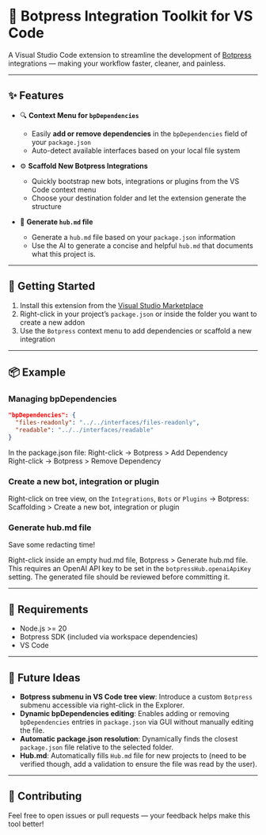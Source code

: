 # 🧩 Botpress Integration Toolkit for VS Code

A Visual Studio Code extension to streamline the development of [Botpress](https://botpress.com) integrations — making your workflow faster, cleaner, and painless.

---

## ✨ Features

- 🔍 **Context Menu for `bpDependencies`**

  - Easily **add or remove dependencies** in the `bpDependencies` field of your `package.json`
  - Auto-detect available interfaces based on your local file system

- ⚙️ **Scaffold New Botpress Integrations**

  - Quickly bootstrap new bots, integrations or plugins from the VS Code context menu
  - Choose your destination folder and let the extension generate the structure

- 📃 **Generate `hub.md` file**

  - Generate a `hub.md` file based on your `package.json` information
  - Use the AI to generate a concise and helpful `hub.md` that documents what this project is.

---

## 🚀 Getting Started

1. Install this extension from the [Visual Studio Marketplace](https://marketplace.visualstudio.com/)
2. Right-click in your project’s `package.json` or inside the folder you want to create a new addon
3. Use the `Botpress` context menu to add dependencies or scaffold a new integration

---

## 📦 Example

### Managing bpDependencies

```json
"bpDependencies": {
  "files-readonly": "../../interfaces/files-readonly",
  "readable": "../../interfaces/readable"
}
```

In the package.json file:
Right-click → Botpress > Add Dependency  
Right-click → Botpress > Remove Dependency

### Create a new bot, integration or plugin

Right-click on tree view, on the `Integrations`, `Bots` or `Plugins` → Botpress: Scaffolding > Create a new bot, integration or plugin

### Generate hub.md file

Save some redacting time!

Right-click inside an empty hud.md file, Botpress > Generate hub.md file.  
This requires an OpenAI API key to be set in the `botpressHub.openaiApiKey` setting.
The generated file should be reviewed before committing it.

---

## 🔧 Requirements

- Node.js >= 20
- Botpress SDK (included via workspace dependencies)
- VS Code

---

## 🧪 Future Ideas

- **Botpress submenu in VS Code tree view**: Introduce a custom `Botpress` submenu accessible via right-click in the Explorer.
- **Dynamic bpDependencies editing**: Enables adding or removing `bpDependencies` entries in `package.json` via GUI without manually editing the file.
- **Automatic package.json resolution**: Dynamically finds the closest `package.json` file relative to the selected folder.
- **Hub.md**: Automatically fills `Hub.md` file for new projects to (need to be verified though, add a validation to ensure the file was read by the user).

---

## 💙 Contributing

Feel free to open issues or pull requests — your feedback helps make this tool better!

